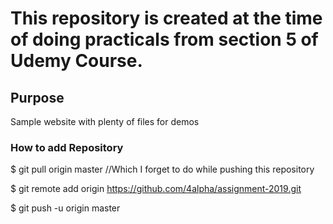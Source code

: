# This repository is created at the time of doing practicals from section 5 of Udemy Course.

## Purpose

Sample website with plenty of files for demos

### How to add Repository

$ git pull origin master //Which I forget to do while pushing this repository

$ git remote add origin https://github.com/4alpha/assignment-2019.git

$ git push -u origin master
